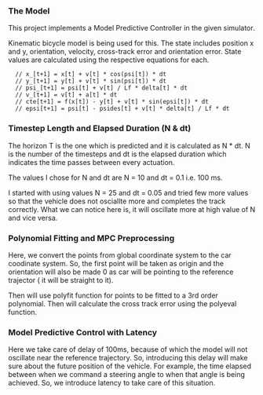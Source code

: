 
### The Model
This project implements a Model Predictive Controller in the given simulator. 

Kinematic bicycle model is being used for this. The state includes position x and y, orientation, velocity, cross-track error and orientation error. State values are calculated using the respective equations for each. 

      // x_[t+1] = x[t] + v[t] * cos(psi[t]) * dt
      // y_[t+1] = y[t] + v[t] * sin(psi[t]) * dt
      // psi_[t+1] = psi[t] + v[t] / Lf * delta[t] * dt
      // v_[t+1] = v[t] + a[t] * dt
      // cte[t+1] = f(x[t]) - y[t] + v[t] * sin(epsi[t]) * dt
      // epsi[t+1] = psi[t] - psides[t] + v[t] * delta[t] / Lf * dt

### Timestep Length and Elapsed Duration (N & dt)

The horizon T is the one which is predicted and it is calculated as N * dt. N is the number of the timesteps and dt is the elapsed duration which indicates the time passes between every actuation. 

The values I chose for N and dt are N = 10 and dt = 0.1 i.e. 100 ms.

I started with using values N = 25 and dt = 0.05 and tried few more values so that the vehicle does not osciallte more and completes the track correctly. 
What we can notice here is, it will oscillate more at high value of N and vice versa. 

### Polynomial Fitting and MPC Preprocessing

Here, we convert the points from global coordinate system to the car coodinate system. So, the first point will be taken as origin and the orientation will also be made 0 as car will be pointing to the reference trajector ( it will be straight to it). 

Then will use polyfit function for points to be fitted to a 3rd order polynomial. Then will calculate the cross track error using the polyeval function.

### Model Predictive Control with Latency


Here we take care of delay of 100ms, because of which the model will not oscillate near the reference trajectory. So, introducing this delay will make sure about the future position of the vehicle.
For example, the time elapsed between when we command a steering angle to when that angle is being achieved. So, we introduce latency to take care of this situation.
